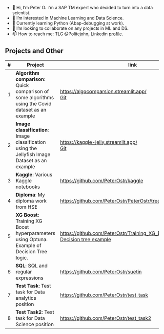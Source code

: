 - 👋 Hi, I’m Peter O. I'm a SAP TM expert who decided to turn into a data scientist.
- 👀 I’m interested in Machine Learning and Data Science.
- 🌱 Currently learning Python (Abap-debugging at work).
- 💞️ I’m looking to collaborate on any projects in ML and DS.
- 📫 How to reach me: TLG @Politejohn, Linkedin [profile](https://www.linkedin.com/in/ostrikpeter/).

<!---
PeterOstr/PeterOstr is a ✨ special ✨ repository because its `README.md` (this file) appears on your GitHub profile.
You can click the Preview link to take a look at your changes.
--->

## Projects and Other

| # | Project                                                                                             | link                                                                              | hashtag                                                                        |
|---|-----------------------------------------------------------------------------------------------------|-----------------------------------------------------------------------------------|--------------------------------------------------------------------------------|
| 1 | **Algorithm comparison**: Quick comparison of some algorithms using the Covid dataset as an example | https://algocomparsion.streamlit.app/<br/>[Git](https://github.com/PeterOstr/pollock) | #streamlit #docker<br/>#XGB #Catboost #LightGBM #KNN #FastApi #Spark #SQL #GCL | 
| 2 | **Image classification**: Image classification using the Jellyfish Image Dataset as an example      | https://kaggle-jelly.streamlit.app/<br/>[Git](https://github.com/PeterOstr/kaggle/tree/main/jellyfish_image_classification)       | #streamlit #docker #CNN #ResNet50 #FastApi  #GCL                               |
| 3 | **Kaggle**: Various Kaggle notebooks                                                                | https://github.com/PeterOstr/kaggle                                                | #kaggle                                                                        |
| 4 | **Diploma**: My diploma work from HSE                                                               | https://github.com/PeterOstr/PeterOstr/tree/main/HSE_diploma                     | #anomaly_detection                                                             |
| 5 | **XG Boost**: Training XG Boost hyperparameters using Optuna. Example of Decision Tree logic.       | https://github.com/PeterOstr/Training_XG_Boost<br/> [Decision tree example](https://github.com/PeterOstr/Training_XG_Boost/blob/main/Tree_example.ipynb)               | #Decision_Trees #Optuna                                                        |
| 6 | **SQL**: SQL and regular expressions                                                                | https://github.com/PeterOstr/suetin                                                | #SQL #Regular_expressions #Spark                                               | 
| 7 | **Test Task**: Test task for Data analytics position                                                | https://github.com/PeterOstr/test_task                                             | #SQL #Data_analysis                                                            |
| 8 | **Test Task2**: Test task for Data Science position                                                 | https://github.com/PeterOstr/test_task2                                             | #Data_science                                                             |
